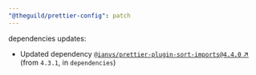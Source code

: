 ```yaml
---
"@theguild/prettier-config": patch
---
```

dependencies updates:
  - Updated dependency [`@ianvs/prettier-plugin-sort-imports@4.4.0` ↗︎](https://www.npmjs.com/package/@ianvs/prettier-plugin-sort-imports/v/4.4.0) (from `4.3.1`, in `dependencies`)
